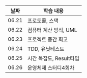 | 날짜  | 학습 내용               |
| ----- | ----------------------- |
| 06.21 | 프로토콜, 스택          |
| 06.22 | 컴퓨터 계산 방식, UML   |
| 06.23 | 프로젝트 중간 회고      |
| 06.24 | TDD, 유닛테스트         |
| 06.25 | 시간 복잡도, Result타입 |
| 06.26 | 운영체제 스터디4회차    |